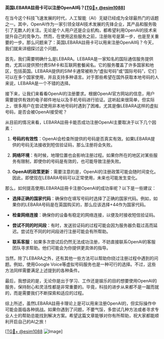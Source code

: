 **英国LEBARA註冊卡可以注册OpenAI吗？[[TG💪+ @esim1088](https://t.me/s/esim1088)]**

在当今这个科技飞速发展的时代，人工智能（AI）无疑已经成为全球最热门的话题之一。其中，OpenAI作为一家引领全球AI技术发展的先锋企业，其产品和服务吸引了无数人的关注。无论是个人用户还是企业机构，都希望利用OpenAI的技术来提升自己的竞争力。然而，在使用这些服务之前，注册账号是第一步，也是至关重要的一步。那么问题来了：英国LEBARA註冊卡可以用来注册OpenAI吗？今天，我们就来详细探讨这个问题。

首先，我们需要明确什么是LEBARA。LEBARA是一家知名的国际通信服务提供商，尤其以提供预付费SIM卡和互联网套餐闻名。它的服务覆盖了许多国家和地区，包括英国。LEBARA提供的SIM卡通常被称为“虚拟号码”或“国际号码”，它们可以在多个国家使用，并且支持多种语言。对于那些希望在国外获取本地号码的人来说，LEBARA是一个不错的选择。

接下来，让我们来看看OpenAI的注册要求。根据OpenAI官方网站的信息，用户需要提供有效的电子邮件地址以及手机号码进行验证。这听起来很简单，但实际上，很多用户在尝试使用非本地号码时遇到了困难。尤其是像LEBARA这样的虚拟号码，是否会被OpenAI接受呢？

从目前的情况来看，LEBARA註冊卡能否成功注册OpenAI主要取决于以下几个因素：

1. **号码的有效性**：OpenAI会检查所提供的号码是否真实有效。如果LEBARA提供的号码无法接收到短信验证码，那么注册将会失败。
   
2. **网络环境**：有时候，地理位置也会影响注册过程。如果你所在的地区对某些服务有限制，即使你的号码是有效的，也可能导致注册失败。

3. **OpenAI的政策更新**：需要注意的是，OpenAI的注册政策可能会随时间变化。因此，即使现在LEBARA号码可以正常使用，未来也可能发生变化。

那么，如何提高使用LEBARA註冊卡注册OpenAI的成功率呢？以下是一些建议：

- **选择正确的国家代码**：确保你在填写号码时选择了正确的国家代码。例如，如果你的LEBARA号码是在英国购买的，那么应该选择+44作为国家代码。
  
- **检查网络连接**：确保你的设备有稳定的网络连接，以便及时接收短信验证码。

- **尝试不同的时间段**：有时，发送验证码的过程可能会因为服务器负载过高而延迟。尝试在不同的时间段进行注册可能会有所帮助。

- **联系客服**：如果多次尝试后仍然无法成功注册，不妨直接联系OpenAI的客服团队寻求帮助。他们可能会为你提供更具体的指导。

当然，除了LEBARA之外，还有其他一些方法可以帮助你绕过注册过程中遇到的问题。例如，使用Google Voice等虚拟号码服务也是一种可行的选择。不过，这些方法同样需要满足上述提到的各种条件。

最后，我想说的是，无论你是出于学习、工作还是娱乐的目的想要使用OpenAI的服务，保持耐心和灵活性都是非常重要的。毕竟，科技的进步从来都不是一蹴而就的，而是需要我们不断探索和适应的过程。

综上所述，虽然LEBARA註冊卡理论上是可以用来注册OpenAI的，但实际操作中可能会面临各种挑战。如果你遇到了问题，不要气馁，多尝试几种方法或者寻求专业人士的帮助总能找到解决方案。希望这篇文章能够对你有所帮助，祝大家都能顺利开启自己的AI之旅！

[[TG💪+ @esim1088](https://t.me/s/esim1088) ![Image](https://i.postimg.cc/4NQfJmqS/Snipaste-2025-05-13-00-14-12.png)]